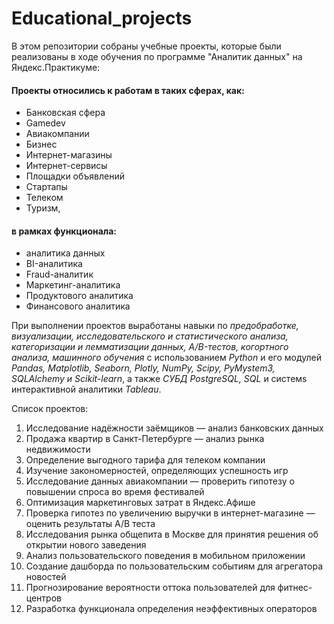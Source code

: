 # Educational_projects
В этом репозитории собраны учебные проекты, которые были реализованы в ходе обучения по программе "Аналитик данных" на Яндекс.Практикуме:
#### Проекты относились к работам в таких сферах, как:
- Банковская сфера
- Gamedev
- Авиакомпании
- Бизнес
- Интернет-магазины
- Интернет-сервисы
- Площадки объявлений
- Стартапы
- Телеком
- Туризм,
#### в рамках функционала:
- аналитика данных
- BI-аналитика
- Fraud-аналитик
- Маркетинг-аналитика
- Продуктового аналитика
- Финансового аналитика

При выполнении проектов выработаны навыки по *предобработке, визуализации, исследовательского и статистического анализа, категоризации и лемматизации данных, A/B-тестов, когортного анализа, машинного обучения* с использованием *Python* и его модулей *Pandas, Matplotlib, Seaborn, Plotly, NumPy, Scipy, PyMystem3, SQLAlchemy и Scikit-learn*, а также *СУБД PostgreSQL, SQL* и системs интерактивной аналитики *Tableau*.

Список проектов:
1. Исследование надёжности заёмщиков — анализ банковских данных
2. Продажа квартир в Санкт-Петербурге — анализ рынка недвижимости
3. Определение выгодного тарифа для телеком компании
4. Изучение закономерностей, определяющих успешность игр
5. Исследование данных авиакомпании — проверить гипотезу о повышении спроса во время фестивалей
6. Оптимизация маркетинговых затрат в Яндекс.Афише
7. Проверка гипотез по увеличению выручки в интернет-магазине — оценить результаты A/B теста
8. Исследования рынка общепита в Москве для принятия решения об открытии нового заведения
9. Анализ пользовательского поведения в мобильном приложении
10. Создание дашборда по пользовательским событиям для агрегатора новостей
11. Прогнозирование вероятности оттока пользователей для фитнес-центров
12. Разработка функционала определения неэффективных операторов
